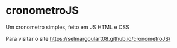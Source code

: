 # cronometroJS
Um cronometro simples, feito em JS HTML e CSS

Para visitar o site https://selmargoulart08.github.io/cronometroJS/
